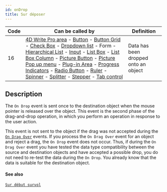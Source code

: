 ```yaml
---
id: onDrop
title: Sur déposer
---
```


| Code | Can be called by                                                                                                                                                                                                                                                                                                                                                                                                                                                                                                                                                                                                                                                                                                                                                                                                                                                                                                                                                                             | Definition                           |
| ---- | -------------------------------------------------------------------------------------------------------------------------------------------------------------------------------------------------------------------------------------------------------------------------------------------------------------------------------------------------------------------------------------------------------------------------------------------------------------------------------------------------------------------------------------------------------------------------------------------------------------------------------------------------------------------------------------------------------------------------------------------------------------------------------------------------------------------------------------------------------------------------------------------------------------------------------------------------------------------------------------------- | ------------------------------------ |
| 16   | [4D Write Pro area](FormObjects/writeProArea_overview) - [Button](FormObjects/button_overview.md) - [Button Grid](FormObjects/buttonGrid_overview.md) - [Check Box](FormObjects/checkbox_overview.md) - [Dropdown list](FormObjects/dropdownList_Overview.md) - Form - [Hierarchical List](FormObjects/list_overview.md#overview) - [Input](FormObjects/input_overview.md) - [List Box](FormObjects/listbox_overview.md) - [List Box Column](FormObjects/listbox_overview.md#list-box-columns) - [Picture Button](FormObjects/pictureButton_overview.md) - [Picture Pop up menu](FormObjects/picturePopupMenu_overview.md) - [Plug-in Area](FormObjects/pluginArea_overview.md#overview) - [Progress Indicators](FormObjects/progressIndicator.md) - [Radio Button](FormObjects/radio_overview.md) - [Ruler](FormObjects/ruler.md) - [Spinner](FormObjects/spinner.md) - [Splitter](FormObjects/splitters.md) - [Stepper](FormObjects/stepper.md) - [Tab control](FormObjects/tabControl.md) | Data has been dropped onto an object |


## Description

The `On Drop` event is sent once to the destination object when the mouse pointer is released over the object. This event is the second phase of the drag-and-drop operation, in which you perform an operation in response to the user action.

This event is not sent to the object if the drag was not accepted during the [`On Drag Over`](onDragOver.md) events. If you process the `On Drag Over` event for an object and reject a drag, the `On Drop` event does not occur. Thus, if during the `On Drag Over` event you have tested the data type compatibility between the source and destination objects and have accepted a possible drop, you do not need to re-test the data during the `On Drop`. You already know that the data is suitable for the destination object.



#### See also
[`Sur début survol`](onBeginDragOver.md)